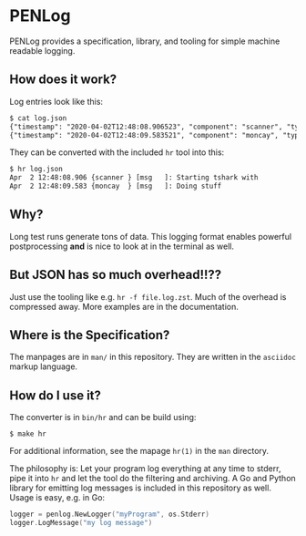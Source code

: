 # PENLog

PENLog provides a specification, library, and tooling for simple machine readable logging.

## How does it work?

Log entries look like this:

``` txt
$ cat log.json
{"timestamp": "2020-04-02T12:48:08.906523", "component": "scanner", "type": "msg", "data": "Starting tshark", "host": "kronos"}
{"timestamp": "2020-04-02T12:48:09.583521", "component": "moncay", "type": "msg", "data": "Doing stuff", "host": "kronos"}
```

They can be converted with the included `hr` tool into this:

``` txt
$ hr log.json
Apr  2 12:48:08.906 {scanner } [msg   ]: Starting tshark with
Apr  2 12:48:09.583 {moncay  } [msg   ]: Doing stuff
```

## Why?

Long test runs generate tons of data.
This logging format enables powerful postprocessing **and** is nice to look at in the terminal as well.

## But JSON has so much overhead!!??

Just use the tooling like e.g. `hr -f file.log.zst`.
Much of the overhead is compressed away.
More examples are in the documentation.

## Where is the Specification?

The manpages are in `man/` in this repository.
They are written in the `asciidoc` markup language.

## How do I use it?

The converter is in `bin/hr` and can be build using:

```
$ make hr
```

For additional information, see the mapage `hr(1)` in the `man` directory.

The philosophy is: Let your program log everything at any time to stderr, pipe it into `hr` and let the tool do the filtering and archiving.
A Go and Python library for emitting log messages is included in this repository as well.
Usage is easy, e.g. in Go:

``` go
logger = penlog.NewLogger("myProgram", os.Stderr)
logger.LogMessage("my log message")
```
